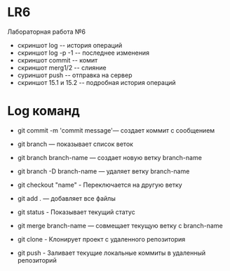 # LR6
Лабораторная работа №6

* скриншот log -- история операций
* скриншот log -p -1 -- последнее изменения
* скриншот commit -- комит
* скриншот merg1/2 -- слияние
* суриншот push -- отправка на сервер
* скриншот 15.1 и 15.2 -- подробная история операций
# Log команд
* git commit -m 'commit message'— создает коммит с сообщением

* git branch — показывает список веток

* git branch branch-name — создает новую ветку branch-name

* git branch -D branch-name — удаляет ветку branch-name

* git checkout "name" - Переключается на другую ветку

* git add . — добавляет все файлы

* git status - Показывает текущий статус

* git merge branch-name — совмещает текущую ветку с branch-name

* git clone - Клонирует проект с удаленного репозитория

* git push - Заливает текущие локальные коммиты в удаленный репозиторий
